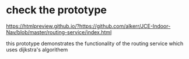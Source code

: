 # check the prototype
https://htmlpreview.github.io/?https://github.com/alkerr/JCE-Indoor-Nav/blob/master/routing-service/index.html


this prototype demonstrates the functionality of the routing service which uses dijkstra's algorithem
